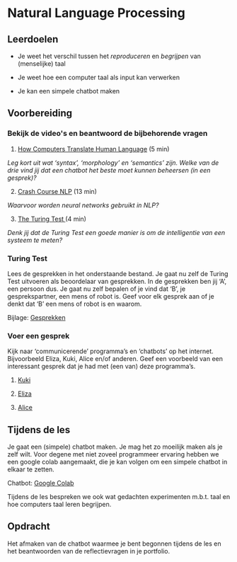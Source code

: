 # Natural Language Processing

## Leerdoelen

* Je weet het verschil tussen het *reproduceren* en *begrijpen* van (menselijke) taal

* Je weet hoe een computer taal als input kan verwerken

* Je kan een simpele chatbot maken

## Voorbereiding

### Bekijk de video's en beantwoord de bijbehorende vragen

1. [How Computers Translate Human Language](https://www.youtube.com/watch?v=X4BmV2t83SM) (5 min)

*Leg kort uit wat ‘syntax’, ‘morphology’ en ‘semantics’ zijn. Welke van de drie vind jij dat een chatbot het beste moet kunnen beheersen (in een gesprek)?*

2. [Crash Course NLP](https://www.youtube.com/watch?v=oi0JXuL19TA) (13 min)

*Waarvoor worden neural networks gebruikt in NLP?*

3. [The Turing Test ](https://youtu.be/3wLqsRLvV-c)(4 min)

*Denk jij dat de Turing Test een goede manier is om de intelligentie van een systeem te meten?*

### Turing Test

Lees de gesprekken in het onderstaande bestand. Je gaat nu zelf de Turing Test uitvoeren als beoordelaar van gesprekken. In de gesprekken ben jij ‘A’, een persoon dus. Je gaat nu zelf bepalen of je vind dat ‘B’, je gesprekspartner, een mens of robot is. Geef voor elk gesprek aan of je denkt dat ‘B’ een mens of robot is en waarom. 

Bijlage: [Gesprekken](../assets/Gesprekken.pdf)

### Voer een gesprek

Kijk naar ‘communicerende’ programma’s en ‘chatbots’ op het internet. Bijvoorbeeld Eliza, Kuki, Alice en/of anderen. Geef een voorbeeld van een interessant gesprek dat je had met (een van) deze programma’s.

1. [Kuki](https://www.pandorabots.com/mitsuku/)

2. [Eliza](https://web.njit.edu/~ronkowit/eliza.html)

3. [Alice](https://www.pandorabots.com/pandora/talk?botid=b8d616e35e36e881)

## Tijdens de les

Je gaat een (simpele) chatbot maken. Je mag het zo moeilijk maken als je zelf wilt. Voor degene met niet zoveel programmeer ervaring hebben we een google colab aangemaakt, die je kan volgen om een simpele chatbot in elkaar te zetten.

Chatbot: [Google Colab](https://colab.research.google.com/drive/1F_98RkKS5rdTw0vJyyg5p7DmAU4q6XPR?usp=sharing)

Tijdens de les bespreken we ook wat gedachten experimenten m.b.t. taal en hoe computers taal leren begrijpen.

## Opdracht

Het afmaken van de chatbot waarmee je bent begonnen tijdens de les en het beantwoorden van de reflectievragen in je portfolio.
